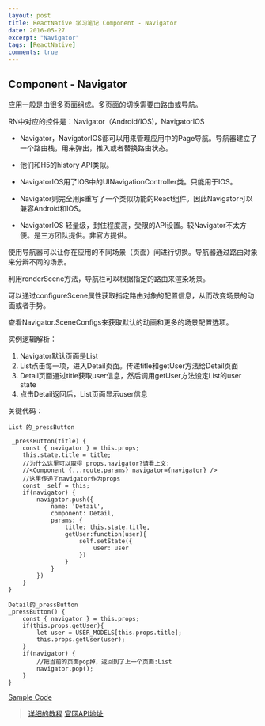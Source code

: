 ```yaml
---
layout: post
title: ReactNative 学习笔记 Component - Navigator
date: 2016-05-27
excerpt: "Navigator"
tags: [ReactNative]
comments: true
---
```


## Component - Navigator
应用一般是由很多页面组成。多页面的切换需要由路由或导航。

RN中对应的控件是：Navigator（Android/IOS)，NavigatorIOS


- Navigator，NavigatorIOS都可以用来管理应用中的Page导航。导航器建立了一个路由栈，用来弹出，推入或者替换路由状态。

- 他们和H5的history API类似。

- NavigatorIOS用了IOS中的UINavigationController类。只能用于IOS。

- Navigator则完全用js重写了一个类似功能的React组件。因此Navigator可以兼容Android和IOS。

- NavigatorIOS 轻量级，封住程度高，受限的API设置。较Navigator不太方便。是三方团队提供。非官方提供。


使用导航器可以让你在应用的不同场景（页面）间进行切换。导航器通过路由对象来分辨不同的场景。

利用renderScene方法，导航栏可以根据指定的路由来渲染场景。

可以通过configureScene属性获取指定路由对象的配置信息，从而改变场景的动画或者手势。

查看Navigator.SceneConfigs来获取默认的动画和更多的场景配置选项。


实例逻辑解析：

1. Navigator默认页面是List
2. List点击每一项，进入Detail页面。传递title和getUser方法给Detail页面
3. Detail页面通过title获取user信息，然后调用getUser方法设定List的user state
4. 点击Detail返回后，List页面显示user信息


关键代码：
    
    List 的_pressButton

     _pressButton(title) {
        const { navigator } = this.props;
        this.state.title = title;
        //为什么这里可以取得 props.navigator?请看上文:
        //<Component {...route.params} navigator={navigator} />
        //这里传递了navigator作为props
        const  self = this;
        if(navigator) {
            navigator.push({
                name: 'Detail',
                component: Detail,
                params: {
                    title: this.state.title,
                    getUser:function(user){
                        self.setState({
                            user: user
                        })
                    }
                }
            })
        }
    }
    
    Detail的_pressButton
    _pressButton() {
        const { navigator } = this.props;
        if(this.props.getUser){
            let user = USER_MODELS[this.props.title];
            this.props.getUser(user);
        }
        if(navigator) {
            //把当前的页面pop掉，返回到了上一个页面:List
            navigator.pop();
        }
    }
 
                
[Sample Code](https://github.com/vivianking6855/ReactNativeProject/blob/rncomponent/TwoReactNative/app/NavigatorLesson.js)


> [详细的教程](http://bbs.reactnative.cn/topic/20/新手理解navigator的教程)
> [官网API地址](http://reactnative.cn/docs/0.26/navigator.html#content)